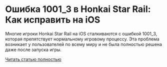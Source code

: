 # Ошибка 1001_3 в Honkai Star Rail: Как исправить на iOS



Многие игроки Honkai Star Rail на iOS сталкиваются с ошибкой 1001_3, которая препятствует нормальному игровому процессу. Эта проблема возникает у пользователей по всему миру и не была полностью решена даже после запуска игры.

[Читать статью полностью](https://xyberbara.com/gaming/1001_3-honkai-star-rail/)
